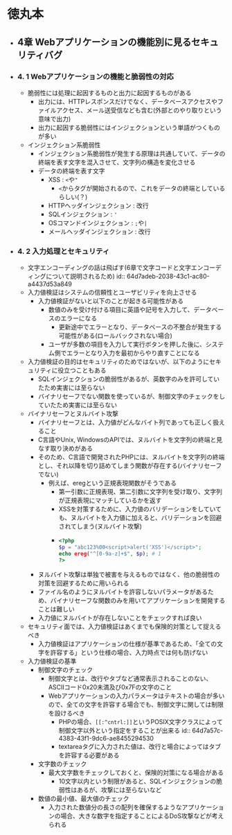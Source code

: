 # 徳丸本
- ## 4章 Webアプリケーションの機能別に見るセキュリティバグ
- ### 4. 1 Webアプリケーションの機能と脆弱性の対応
	- 脆弱性には処理に起因するものと出力に起因するものがある
		- 出力には、HTTPレスポンスだけでなく、データベースアクセスやファイルアクセス、メール送受信なども含む(外部とのやり取りという意味で出力)
		- 出力に起因する脆弱性にはインジェクションという単語がつくものが多い
	- インジェクション系脆弱性
		- インジェクション系脆弱性が発生する原理は共通していて、データの終端を表す文字を混入させて、文字列の構造を変化させる
		- データの終端を表す文字
			- XSS : `<`や`"`
				- `<`からタグが開始されるので、これをデータの終端としているらしい(？)
			- HTTPヘッダインジェクション : 改行
			- SQLインジェクション : `'`
			- OSコマンドインジェクション : `;`や`|`
			- メールヘッダインジェクション : 改行
- ### 4. 2 入力処理とセキュリティ
	- 文字エンコーディングの話は飛ばす(6章で文字コードと文字エンコーディングについて説明されるため)
	  id:: 64d7adeb-2038-43c1-ac80-a4437d53a849
	- 入力値検証はシステムの信頼性とユーザビリティを向上させる
		- 入力値検証がないと以下のことが起きる可能性がある
			- 数値のみを受け付ける項目に英語や記号を入力して、データベースのエラーになる
				- 更新途中でエラーとなり、データベースの不整合が発生する可能性がある(ロールバックされない場合)
			- ユーザが多数の項目を入力して実行ボタンを押した後に、システム側でエラーとなり入力を最初からやり直すことになる
	- 入力値検証の目的はセキュリティのためではないが、以下のようにセキュリティに役立つこともある
		- SQLインジェクションの脆弱性があるが、英数字のみを許可していたため実害には至らない
		- バイナリセーフでない関数を使っているが、制御文字のチェックをしていたため実害には至らない
	- バイナリセーフとヌルバイト攻撃
		- バイナリセーフとは、入力値がどんなバイト列であっても正しく扱えること
		- C言語やUnix, WindowsのAPIでは、ヌルバイトを文字列の終端と見なす取り決めがある
		- そのため、C言語で開発されたPHPには、ヌルバイトを文字列の終端とし、それ以降を切り詰めてしまう関数が存在する(バイナリセーフでない)
			- 例えば、eregという正規表現関数がそうである
				- 第一引数に正規表現、第二引数に文字列を受け取り、文字列が正規表現にマッチしているかを返す
				- XSSを対策するために、入力値のバリデーションをしていても、ヌルバイトを入力値に加えると、バリデーションを回避されてしまう(ヌルバイト攻撃)
				- ```php 
				  <?php
				  $p = "abc123%00<script>alert('XSS')</script>";
				  echo ereg("^[0-9a-z]+$", $p); # 1
				  ?>
				  ```
		- ヌルバイト攻撃は単独で被害を与えるものではなく、他の脆弱性の対策を回避するために用いられる
		- ファイル名のようにヌルバイトを許容しないパラメータがあるため、バイナリセーフな関数のみを用いてアプリケーションを開発することは難しい
		- 入力値にヌルバイトが存在しないことをチェックすれば良い
	- セキュリティ面では、入力値検証はあくまでも保険的対策として捉えるべき
		- 入力値検証はアプリケーションの仕様が基準であるため、「全ての文字を許容する」という仕様の場合、入力時点では何も防げない
	- 入力値検証の基準
		- 制御文字のチェック
			- 制御文字とは、改行やタブなど通常表示されることのない、ASCIIコード0x20未満及び0x7Fの文字のこと
			- Webアプリケーションの入力パラメータはテキストの場合が多いので、全ての文字を許容する場合でも、制御文字に関しては制限を設けるべき
				- PHPの場合、`[[:^cntrl:]]`というPOSIX文字クラスによって制御文字以外という指定をすることが出来る
				  id:: 64d7a57c-4383-43f1-9dc6-ae8455294530
				- textareaタグに入力された値は、改行と場合によってはタブを許容する必要がある
		- 文字数のチェック
			- 最大文字数をチェックしておくと、保険的対策になる場合がある
				- 10文字以内という制限があると、SQLインジェクションの脆弱性はあるが、攻撃には至らないなど
		- 数値の最小値、最大値のチェック
			- 入力された数値分の長さの配列を確保するようなアプリケーションの場合、大きな数字を指定することによるDoS攻撃などが考えられる
